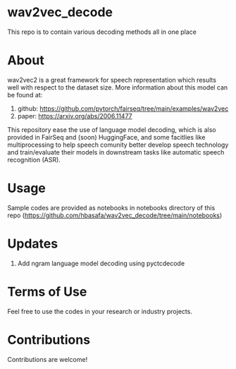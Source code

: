 # wav2vec_decode
This repo is to contain various decoding methods all in one place

# About
wav2vec2 is a great framework for speech representation which results well with respect to the dataset size. More information about this model can be found at:
  1. github: https://github.com/pytorch/fairseq/tree/main/examples/wav2vec 
  2. paper: https://arxiv.org/abs/2006.11477

This repository ease the use of language model decoding, which is also provided in FairSeq and (soon) HuggingFace, and some facitlies like multiprocessing to help speech comunity better develop speech technology and train/evaluate their models in downstream tasks like automatic speech recognition (ASR).

# Usage
Sample codes are provided as notebooks in notebooks directory of this repo (https://github.com/hbasafa/wav2vec_decode/tree/main/notebooks)

# Updates
1. Add ngram language model decoding using pyctcdecode

# Terms of Use
Feel free to use the codes in your research or industry projects.

# Contributions
Contributions are welcome!


